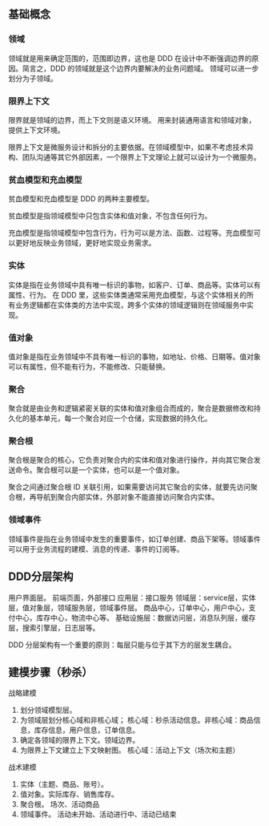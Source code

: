 ## 基础概念
### 领域
领域就是用来确定范围的，范围即边界，这也是 DDD 在设计中不断强调边界的原因。简言之，DDD 的领域就是这个边界内要解决的业务问题域。
领域可以进一步划分为子领域。

### 限界上下文
限界就是领域的边界，而上下文则是语义环境。
用来封装通用语言和领域对象，提供上下文环境。

限界上下文是微服务设计和拆分的主要依据。在领域模型中，如果不考虑技术异构、团队沟通等其它外部因素，一个限界上下文理论上就可以设计为一个微服务。

### 贫血模型和充血模型
贫血模型和充血模型是 DDD 的两种主要模型。

贫血模型是指领域模型中只包含实体和值对象，不包含任何行为。

充血模型是指领域模型中包含行为，行为可以是方法、函数、过程等。充血模型可以更好地反映业务领域，更好地实现业务需求。

### 实体
实体是指在业务领域中具有唯一标识的事物，如客户、订单、商品等。实体可以有属性、行为。
在 DDD 里，这些实体类通常采用充血模型，与这个实体相关的所有业务逻辑都在实体类的方法中实现，跨多个实体的领域逻辑则在领域服务中实现。

### 值对象
值对象是指在业务领域中不具有唯一标识的事物，如地址、价格、日期等。值对象可以有属性，但不能有行为，不能修改、只能替换。

### 聚合
聚合就是由业务和逻辑紧密关联的实体和值对象组合而成的，聚合是数据修改和持久化的基本单元，每一个聚合对应一个仓储，实现数据的持久化。

### 聚合根
聚合根是聚合的核心，它负责对聚合内的实体和值对象进行操作，并向其它聚合发送命令。聚合根可以是一个实体，也可以是一个值对象。

聚合之间通过聚合根 ID 关联引用，如果需要访问其它聚合的实体，就要先访问聚合根，再导航到聚合内部实体，外部对象不能直接访问聚合内实体。


### 领域事件
领域事件是指在业务领域中发生的重要事件，如订单创建、商品下架等。领域事件可以用于业务流程的建模、消息的传递、事件的订阅等。



## DDD分层架构
用户界面层。 前端页面，外部接口
应用层：接口服务
领域层：service层，实体层，值对象层，领域服务层，领域事件层。 商品中心，订单中心，用户中心，支付中心，库存中心，物流中心等。
基础设施层：数据访问层，消息队列层，缓存层，搜索引擎层，日志层等。

DDD 分层架构有一个重要的原则：每层只能与位于其下方的层发生耦合。

## 建模步骤（秒杀）
战略建模
1. 划分领域模型层。
2. 为领域层划分核心域和非核心域； 核心域：秒杀活动信息。非核心域：商品信息，库存信息，用户信息，订单信息。
3. 确定各领域的限界上下文。领域边界。
4. 为限界上下文建立上下文映射图。 核心域：活动上下文（场次和主题）

战术建模
1. 实体（主题、商品、账号）。
2. 值对象。实际库存、销售库存。
3. 聚合根。 场次、活动商品
4. 领域事件。 活动未开始、活动进行中、活动已结束




